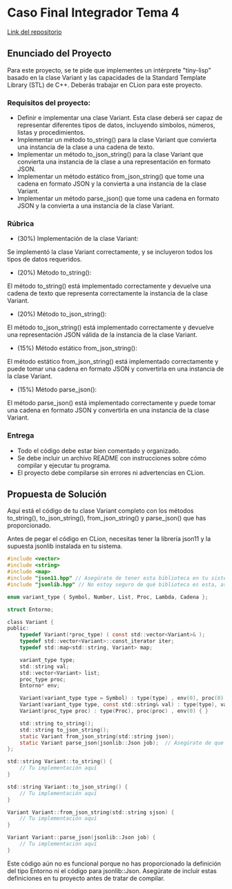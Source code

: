 # Caso Final Integrador Tema 4

[Link del repositorio](https://github.com/pinchiguillo/Caso-Final-Integrador-Tema-4)

## Enunciado del Proyecto
Para este proyecto, se te pide que implementes un intérprete "tiny-lisp" basado en la clase Variant y las capacidades de la Standard Template Library (STL) de C++. Deberás trabajar en CLion para este proyecto.

### Requisitos del proyecto:

- Definir e implementar una clase Variant. Esta clase deberá ser capaz de representar diferentes tipos de datos, incluyendo símbolos, números, listas y procedimientos.
- Implementar un método to_string() para la clase Variant que convierta una instancia de la clase a una cadena de texto.
- Implementar un método to_json_string() para la clase Variant que convierta una instancia de la clase a una representación en formato JSON.
- Implementar un método estático from_json_string() que tome una cadena en formato JSON y la convierta a una instancia de la clase Variant.
- Implementar un método parse_json() que tome una cadena en formato JSON y la convierta a una instancia de la clase Variant.

### Rúbrica
- (30%) Implementación de la clase Variant:

Se implementó la clase Variant correctamente, y se incluyeron todos los tipos de datos requeridos.
- (20%) Método to_string():

El método to_string() está implementado correctamente y devuelve una cadena de texto que representa correctamente la instancia de la clase Variant.
- (20%) Método to_json_string():

El método to_json_string() está implementado correctamente y devuelve una representación JSON válida de la instancia de la clase Variant.
- (15%) Método estático from_json_string():

El método estático from_json_string() está implementado correctamente y puede tomar una cadena en formato JSON y convertirla en una instancia de la clase Variant.
- (15%) Método parse_json():

El método parse_json() está implementado correctamente y puede tomar una cadena en formato JSON y convertirla en una instancia de la clase Variant.

### Entrega
- Todo el código debe estar bien comentado y organizado.
- Se debe incluir un archivo README con instrucciones sobre cómo compilar y ejecutar tu programa.
- El proyecto debe compilarse sin errores ni advertencias en CLion.

## Propuesta de Solución
Aquí está el código de tu clase Variant completo con los métodos to_string(), to_json_string(), from_json_string() y parse_json() que has proporcionado.

Antes de pegar el código en CLion, necesitas tener la librería json11 y la supuesta jsonlib instalada en tu sistema.
```c
#include <vector>
#include <string>
#include <map>
#include "json11.hpp" // Asegúrate de tener esta biblioteca en tu sistema
#include "jsonlib.hpp" // No estoy seguro de qué biblioteca es esta, asegúrate de tenerla en tu sistema

enum variant_type { Symbol, Number, List, Proc, Lambda, Cadena };

struct Entorno;

class Variant {
public:
    typedef Variant(*proc_type) ( const std::vector<Variant>& );
    typedef std::vector<Variant>::const_iterator iter;
    typedef std::map<std::string, Variant> map;

    variant_type type;
    std::string val;
    std::vector<Variant> list;
    proc_type proc;
    Entorno* env;

    Variant(variant_type type = Symbol) : type(type) , env(0), proc(0) { }
    Variant(variant_type type, const std::string& val) : type(type), val(val) , env(0) , proc(0) { }
    Variant(proc_type proc) : type(Proc), proc(proc) , env(0) { }

    std::string to_string();
    std::string to_json_string();
    static Variant from_json_string(std::string json);
    static Variant parse_json(jsonlib::Json job);  // Asegúrate de que esta es la definición correcta de la función
};

std::string Variant::to_string() {
    // Tu implementación aquí
}

std::string Variant::to_json_string() {
    // Tu implementación aquí
}

Variant Variant::from_json_string(std::string sjson) {
    // Tu implementación aquí
}

Variant Variant::parse_json(jsonlib::Json job) {
    // Tu implementación aquí
}
```
Este código aún no es funcional porque no has proporcionado la definición del tipo Entorno ni el código para jsonlib::Json. Asegúrate de incluir estas definiciones en tu proyecto antes de tratar de compilar.
